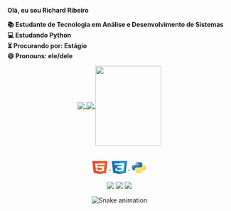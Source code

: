 <b>Olá, eu sou Richard Ribeiro</b></br>

<b>📚 Estudante de Tecnologia em Análise e Desenvolvimento de Sistemas</b><br>
<b>💻 Estudando Python</b></br>
<b>⏳ Procurando por: Estágio</b></br>
<b>😄 Pronouns: ele/dele</b></br>

<div align="center">
  <a href="https://github.com/richardribeiropenido">
  <img height="180em"   align="center" src="https://github-readme-stats.vercel.app/api?username=richardribeiropenido&show_icons=true&theme=chartreuse-dark&include_all_commits=true&count_private=true"/>
  <img height="180em"  align="center" src="https://github-readme-stats.vercel.app/api/top-langs/?username=richardribeiropenido&layout=compact&langs_count=7&theme=chartreuse-dark" />
  <img align="center" width="148" height="180" src="https://media1.tenor.com/images/68e8337fb4eb7e40645d832c64762a8b/tenor.gif?itemid=19443613">
</div>
 
  <br>

<div  align="center"> 
  <div style="display: inline_block"><br>
  <img align="center" alt="HTML" height="30" width="40" src="https://raw.githubusercontent.com/devicons/devicon/master/icons/html5/html5-original.svg">
  <img align="center" alt="CSS" height="30" width="40" src="https://raw.githubusercontent.com/devicons/devicon/master/icons/css3/css3-original.svg">
  <img align="center" alt="Python" height="30" width="40" src="https://raw.githubusercontent.com/devicons/devicon/master/icons/python/python-original.svg">
  
</div>

  <br>
  <div align="center">
  <a href = "mailto:richardnfcb@gmail.com"><img src="https://img.shields.io/badge/-Gmail-%23333?style=for-the-badge&logo=gmail&logoColor=white" target="_blank"></a>
  <a href="https://www.linkedin.com/in/richard-ribeiro-781762230/" target="_blank"><img src="https://img.shields.io/badge/-LinkedIn-%230077B5?style=for-the-badge&logo=linkedin&logoColor=white" target="_blank"></a> 
  <a href="https://www.instagram.com/richardribeiropenido/" target="_blank"><img src="https://img.shields.io/badge/-Instagram-%23E4405F?style=for-the-badge&logo=instagram&logoColor=white" target="_blank"></a>
  
 
  ![Snake animation](https://github.com/richardribeiropenido/richardribeiropenido/blob/output/github-contribution-grid-snake.svg)
 
</div>
 





